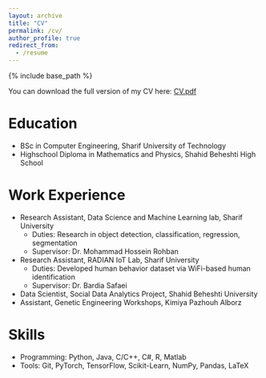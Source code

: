 ```yaml
---
layout: archive
title: "CV"
permalink: /cv/
author_profile: true
redirect_from:
  - /resume
---
```


{% include base_path %}

You can download the full version of my CV here:
[CV.pdf](https://github.com/teshnizi2/teshnizi2.github.io/files/13772269/CV.pdf)

Education
======
* BSc in Computer Engineering, Sharif University of Technology
* Highschool Diploma in Mathematics and Physics, Shahid Beheshti High School

Work Experience
======
* Research Assistant, Data Science and Machine Learning lab, Sharif University
  * Duties: Research in object detection, classification, regression, segmentation
  * Supervisor: Dr. Mohammad Hossein Rohban
* Research Assistant, RADIAN IoT Lab, Sharif University
  * Duties: Developed human behavior dataset via WiFi-based human identification
  * Supervisor: Dr. Bardia Safaei
* Data Scientist, Social Data Analytics Project, Shahid Beheshti University
* Assistant, Genetic Engineering Workshops, Kimiya Pazhouh Alborz

Skills
======
* Programming: Python, Java, C/C++, C#, R, Matlab
* Tools: Git, PyTorch, TensorFlow, Scikit-Learn, NumPy, Pandas, LaTeX


